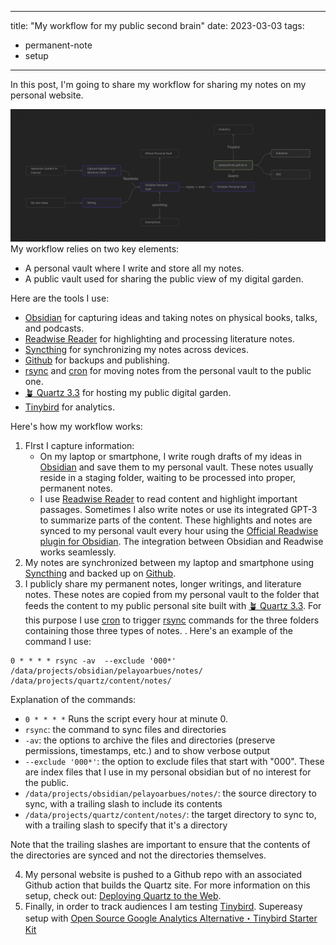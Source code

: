 

---
title:  "My workflow for my public second brain"
date: 2023-03-03
tags: 
- permanent-note 
- setup
---

In this post, I'm going to share my workflow for sharing my notes on my personal website.

![Digital-Garden](notes/attachments/Digital-Garden.png)
My workflow relies on two key elements:
-   A personal vault where I write and store all my notes.
-   A public vault used for sharing the public view of my digital garden.

Here are the tools I use:

-   [Obsidian](https://obsidian.md/) for capturing ideas and taking notes on physical books, talks, and podcasts.
-   [Readwise Reader](https://readwise.io/read) for highlighting and processing literature notes.
-   [Syncthing](https://syncthing.net/) for synchronizing my notes across devices.
-   [Github](https://github.com/) for backups and publishing.
-   [rsync](https://en.wikipedia.org/wiki/Rsync) and [cron](https://en.wikipedia.org/wiki/Cron) for moving notes from the personal vault to the public one.
-   [🪴 Quartz 3.3](https://quartz.jzhao.xyz/) for hosting my public digital garden.
-   [Tinybird](https://www.tinybird.co/) for analytics.

Here's how my workflow works:
1. FIrst I capture information: 
	- On my laptop or smartphone, I write rough drafts of my ideas in [Obsidian](https://obsidian.md/) and save them to my personal vault. These notes usually reside in a staging folder, waiting to be processed into proper, permanent notes.
	- I use [Readwise Reader](https://readwise.io/read) to read content and highlight important passages. Sometimes I also write notes or use its integrated GPT-3 to summarize parts of the content. These highlights and notes are synced to my personal vault every hour using the [Official Readwise plugin for Obsidian](https://github.com/readwiseio/obsidian-readwise). The integration between Obsidian and Readwise works seamlessly.
2. My notes are synchronized between my laptop and smartphone using [Syncthing](https://syncthing.net/) and backed up on [Github](https://github.com/).
3. I publicly share my permanent notes, longer writings, and literature notes. These notes are copied from my personal vault to the folder that feeds the content to my public personal site built with [🪴 Quartz 3.3](https://quartz.jzhao.xyz/). For this purpose I use [cron](https://en.wikipedia.org/wiki/Cron) to trigger [rsync](https://en.wikipedia.org/wiki/Rsync) commands for the three folders containing those three types of notes. . Here's an example of the command I use:

``` 
0 * * * * rsync -av  --exclude '000*' /data/projects/obsidian/pelayoarbues/notes/ /data/projects/quartz/content/notes/
```

Explanation of the commands:
- `0 * * * *` Runs the script every hour at minute 0.
-   `rsync`: the command to sync files and directories
-   `-av`: the options to archive the files and directories (preserve permissions, timestamps, etc.) and to show verbose output
-   `--exclude '000*'`: the option to exclude files that start with "000". These are index files that I use in my personal obsidian but of no interest for the public.
-   `/data/projects/obsidian/pelayoarbues/notes/`: the source directory to sync, with a trailing slash to include its contents
-   `/data/projects/quartz/content/notes/`: the target directory to sync to, with a trailing slash to specify that it's a directory

Note that the trailing slashes are important to ensure that the contents of the directories are synced and not the directories themselves.

4. My personal website is pushed to a Github repo with an associated Github action that builds the Quartz site. For more information on this setup, check out: [Deploying Quartz to the Web](https://quartz.jzhao.xyz/notes/hosting/).
5. Finally, in order to track audiences I am testing [Tinybird](https://www.tinybird.co/). Supereasy setup with [Open Source Google Analytics Alternative・Tinybird Starter Kit](https://www.tinybird.co/starter-kits/web-analytics)






